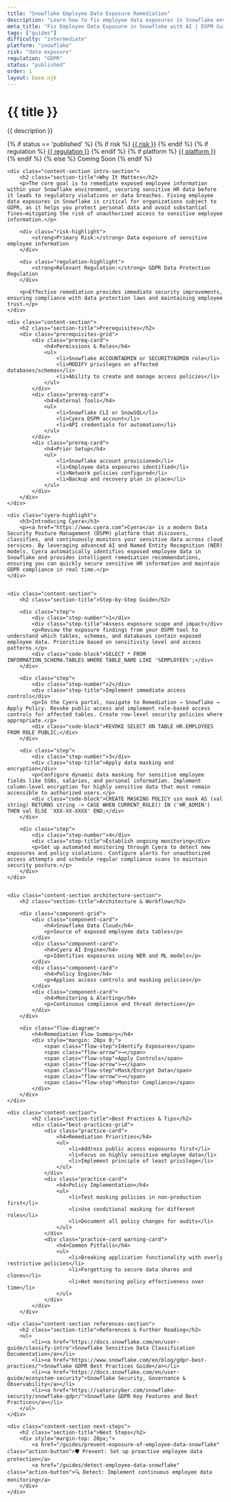 ```yaml
---
title: "Snowflake Employee Data Exposure Remediation"
description: "Learn how to fix employee data exposures in Snowflake environments. Follow step-by-step guidance for GDPR compliance and data protection."
meta_title: "Fix Employee Data Exposure in Snowflake with AI | DSPM Guide"
tags: ["guides"]
difficulty: "intermediate"
platform: "snowflake"
risk: "data exposure"
regulation: "GDPR"
status: "published"
order: 1
layout: base.njk
---
```


<div class="container">
    <div class="header">
        <h1>{{ title }}</h1>
        <p>{{ description }}</p>
        <div class="guide-tags-container">
			<div class="guide-tags-wrapper">
		    {% if status == 'published' %}
		        {% if risk %}
		        <a href="/risk/{{ risk | downcase | replace: ' ', '-' }}/" class="guide-tag risk">{{ risk }}</a>
		        {% endif %}
		        {% if regulation %}
		        <a href="/regulation/{{ regulation | downcase | replace: ' ', '-' }}/" class="guide-tag regulation">{{ regulation }}</a>
		        {% endif %}
		        {% if platform %}
		        <a href="/platforms/{{ platform | downcase | replace: ' ', '-' }}/" class="guide-tag platform">{{ platform }}</a>
		        {% endif %}
		    {% else %}
		        <span class="guide-tag coming-soon">Coming Soon</span>
		    {% endif %}
		</div>
		</div>
    </div>

    <div class="content-section intro-section">
        <h2 class="section-title">Why It Matters</h2>
        <p>The core goal is to remediate exposed employee information within your Snowflake environment, securing sensitive HR data before it leads to regulatory violations or data breaches. Fixing employee data exposures in Snowflake is critical for organizations subject to GDPR, as it helps you protect personal data and avoid substantial fines—mitigating the risk of unauthorized access to sensitive employee information.</p>
        
        <div class="risk-highlight">
            <strong>Primary Risk:</strong> Data exposure of sensitive employee information
        </div>
        
        <div class="regulation-highlight">
            <strong>Relevant Regulation:</strong> GDPR Data Protection Regulation
        </div>
        
        <p>Effective remediation provides immediate security improvements, ensuring compliance with data protection laws and maintaining employee trust.</p>
    </div>

    <div class="content-section">
        <h2 class="section-title">Prerequisites</h2>
        <div class="prerequisites-grid">
            <div class="prereq-card">
                <h4>Permissions & Roles</h4>
                <ul>
                    <li>Snowflake ACCOUNTADMIN or SECURITYADMIN role</li>
                    <li>MODIFY privileges on affected databases/schemas</li>
                    <li>Ability to create and manage access policies</li>
                </ul>
            </div>
            <div class="prereq-card">
                <h4>External Tools</h4>
                <ul>
                    <li>Snowflake CLI or SnowSQL</li>
                    <li>Cyera DSPM account</li>
                    <li>API credentials for automation</li>
                </ul>
            </div>
            <div class="prereq-card">
                <h4>Prior Setup</h4>
                <ul>
                    <li>Snowflake account provisioned</li>
                    <li>Employee data exposures identified</li>
                    <li>Network policies configured</li>
                    <li>Backup and recovery plan in place</li>
                </ul>
            </div>
        </div>
    </div>
	
    <div class="cyera-highlight">
        <h3>Introducing Cyera</h3>
        <p><a href="https://www.cyera.com">Cyera</a> is a modern Data Security Posture Management (DSPM) platform that discovers, classifies, and continuously monitors your sensitive data across cloud services. By leveraging advanced AI and Named Entity Recognition (NER) models, Cyera automatically identifies exposed employee data in Snowflake and provides intelligent remediation recommendations, ensuring you can quickly secure sensitive HR information and maintain GDPR compliance in real time.</p>
    </div>
	

    <div class="content-section">
        <h2 class="section-title">Step-by-Step Guide</h2>
        
        <div class="step">
            <div class="step-number">1</div>
            <div class="step-title">Assess exposure scope and impact</div>
            <p>Review the exposure findings from your DSPM tool to understand which tables, schemas, and databases contain exposed employee data. Prioritize based on sensitivity level and access patterns.</p>
            <div class="code-block">SELECT * FROM INFORMATION_SCHEMA.TABLES WHERE TABLE_NAME LIKE '%EMPLOYEE%';</div>
        </div>

        <div class="step">
            <div class="step-number">2</div>
            <div class="step-title">Implement immediate access controls</div>
            <p>In the Cyera portal, navigate to Remediation → Snowflake → Apply Policy. Revoke public access and implement role-based access controls for affected tables. Create row-level security policies where appropriate.</p>
            <div class="code-block">REVOKE SELECT ON TABLE HR.EMPLOYEES FROM ROLE PUBLIC;</div>
        </div>

        <div class="step">
            <div class="step-number">3</div>
            <div class="step-title">Apply data masking and encryption</div>
            <p>Configure dynamic data masking for sensitive employee fields like SSNs, salaries, and personal information. Implement column-level encryption for highly sensitive data that must remain accessible to authorized users.</p>
            <div class="code-block">CREATE MASKING POLICY ssn_mask AS (val string) RETURNS string -> CASE WHEN CURRENT_ROLE() IN ('HR_ADMIN') THEN val ELSE 'XXX-XX-XXXX' END;</div>
        </div>

        <div class="step">
            <div class="step-number">4</div>
            <div class="step-title">Establish ongoing monitoring</div>
            <p>Set up automated monitoring through Cyera to detect new exposures and policy violations. Configure alerts for unauthorized access attempts and schedule regular compliance scans to maintain security posture.</p>
        </div>
    </div>


    <div class="content-section architecture-section">
        <h2 class="section-title">Architecture & Workflow</h2>
        
        <div class="component-grid">
            <div class="component-card">
                <h4>Snowflake Data Cloud</h4>
                <p>Source of exposed employee data tables</p>
            </div>
            <div class="component-card">
                <h4>Cyera AI Engine</h4>
                <p>Identifies exposures using NER and ML models</p>
            </div>
            <div class="component-card">
                <h4>Policy Engine</h4>
                <p>Applies access controls and masking policies</p>
            </div>
            <div class="component-card">
                <h4>Monitoring & Alerting</h4>
                <p>Continuous compliance and threat detection</p>
            </div>
        </div>

        <div class="flow-diagram">
            <h4>Remediation Flow Summary</h4>
            <div style="margin: 20px 0;">
                <span class="flow-step">Identify Exposures</span>
                <span class="flow-arrow">→</span>
                <span class="flow-step">Apply Controls</span>
                <span class="flow-arrow">→</span>
                <span class="flow-step">Mask/Encrypt Data</span>
                <span class="flow-arrow">→</span>
                <span class="flow-step">Monitor Compliance</span>
            </div>
        </div>
    </div>

	<div class="content-section">
	        <h2 class="section-title">Best Practices & Tips</h2>
	        <div class="best-practices-grid">
	            <div class="practice-card">
	                <h4>Remediation Priorities</h4>
	                <ul>
	                    <li>Address public access exposures first</li>
	                    <li>Focus on highly sensitive employee data</li>
	                    <li>Implement principle of least privilege</li>
	                </ul>
	            </div>
	            <div class="practice-card">
	                <h4>Policy Implementation</h4>
	                <ul>
	                    <li>Test masking policies in non-production first</li>
	                    <li>Use conditional masking for different roles</li>
	                    <li>Document all policy changes for audits</li>
	                </ul>
	            </div>
	            <div class="practice-card warning-card">
	                <h4>Common Pitfalls</h4>
	                <ul>
	                    <li>Breaking application functionality with overly restrictive policies</li>
	                    <li>Forgetting to secure data shares and clones</li>
	                    <li>Not monitoring policy effectiveness over time</li>
	                </ul>
	            </div>
	        </div>
	    </div>

    <div class="content-section references-section">
        <h2 class="section-title">References & Further Reading</h2>
        <ul>
            <li><a href="https://docs.snowflake.com/en/user-guide/classify-intro">Snowflake Sensitive Data Classification Documentation</a></li>
            <li><a href="https://www.snowflake.com/en/blog/gdpr-best-practices/">Snowflake GDPR Best Practices Guide</a></li>
            <li><a href="https://docs.snowflake.com/en/user-guide/ecosystem-security">Snowflake Security, Governance & Observability</a></li>
            <li><a href="https://satoricyber.com/snowflake-security/snowflake-gdpr/">Snowflake GDPR Key Features and Best Practices</a></li>
        </ul>
    </div>

    <div class="content-section next-steps">
        <h2 class="section-title">Next Steps</h2>
        <div style="margin-top: 20px;">
            <a href="/guides/prevent-exposure-of-employee-data-snowflake" class="action-button">🛡️ Prevent: Set up proactive employee data protection</a>
            <a href="/guides/detect-employee-data-snowflake" class="action-button">🔍 Detect: Implement continuous employee data monitoring</a>
        </div>
    </div>
</div>